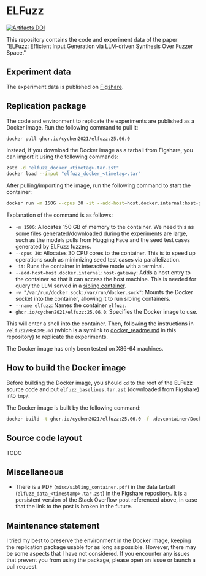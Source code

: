 # ELFuzz

[![Artifacts DOI](https://img.shields.io/badge/Artifacts_DOI-10.6084%2Fm9.figshare.29177162-green)](https://doi.org/10.6084/m9.figshare.29177162)

This repository contains the code and experiment data of the paper "ELFuzz: Efficient Input Generation via LLM-driven Synthesis Over Fuzzer Space."

## Experiment data

The experiment data is published on [Figshare](https://doi.org/10.6084/m9.figshare.29177162).

## Replication package

The code and environment to replicate the experiments are published as a Docker image. Run the following command to pull it:

```bash
docker pull ghcr.io/cychen2021/elfuzz:25.06.0   
```

Instead, if you download the Docker image as a tarball from Figshare, you can import it using the following commands:

```bash
zstd -d "elfuzz_docker_<timetag>.tar.zst"
docker load --input "elfuzz_docker_<timetag>.tar"
```

After pulling/importing the image, run the following command to start the container:

```bash
docker run -m 150G --cpus 30 -it --add-host=host.docker.internal:host-gateway -v "/var/run/docker.sock:/var/run/docker.sock" --name elfuzz ghcr.io/cychen2021/elfuzz:25.06.0
```

Explanation of the command is as follows:

- `-m 150G`: Allocates 150 GB of memory to the container. We need this as some files generated/downloaded during the experiments are large, such as the models pulls from Hugging Face and the seed test cases generated by ELFuzz fuzzers.
- `--cpus 30`: Allocates 30 CPU cores to the container. This is to speed up operations such as minimizing seed test cases via parallelization.
- `-it`: Runs the container in interactive mode with a terminal.
- `--add-host=host.docker.internal:host-gateway`: Adds a host entry to the container so that it can access the host machine. This is needed for query the LLM served in a [sibling container](https://stackoverflow.com/questions/39151188/is-there-a-way-to-start-a-sibling-docker-container-mounting-volumes-from-the-hos).
- `-v "/var/run/docker.sock:/var/run/docker.sock"`: Mounts the Docker socket into the container, allowing it to run sibling containers.
- `--name elfuzz`: Names the container `elfuzz`.
- `ghcr.io/cychen2021/elfuzz:25.06.0`: Specifies the Docker image to use.

This will enter a shell into the container. Then, following the instructions in `/elfuzz/README.md` (which is a symlink to [docker_readme.md](docker_readme.md) in this repository) to replicate the experiments.

The Docker image has only been tested on X86-64 machines.

## How to build the Docker image

Before building the Docker image, you should `cd` to the root of the ELFuzz source code and put `elfuzz_baselines.tar.zst` (downloaded from Figshare) into `tmp/`.

The Docker image is built by the following command:

```bash
docker build -t ghcr.io/cychen2021/elfuzz:25.06.0 -f .devcontainer/Dockerfile --target publish .
```

## Source code layout

TODO

## Miscellaneous

- There is a PDF (`misc/sibling_container.pdf`) in the data tarball (`elfuzz_data_<timestamp>.tar.zst`) in the Figshare repository. It is a persistent version of the Stack Overflow post referenced above, in case that the link to the post is broken in the future.

## Maintenance statement

I tried my best to preserve the environment in the Docker image, keeping the replication package usable for as long as possible. However, there may be some aspects that I have not considered. If you encounter any issues that prevent you from using the package, please open an issue or launch a pull request.
